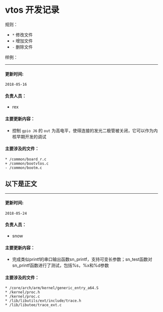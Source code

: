 # vtos 开发记录

规则：

- `*` 修改文件
- `+` 增加文件
- `-` 删除文件

样例：

---
#### 更新时间: 
`2018-05-16`

#### 负责人员：
- rex

#### 主要更新内容：
- 控制 `gpio J6` 的 `out` 为高电平，使得连接的发光二极管被关闭，它可以作为内核早期开发的调试

#### 主要涉及的文件：

```
* /common/board_r.c
+ /common/bootvtos.c
- /common/bootm.c
```

## 以下是正文



---
#### 更新时间: 
`2018-05-24`

#### 负责人员：
- snow

#### 主要更新内容：
- 完成类似printf的串口输出函数sn_printf，支持可变长参数；sn_test函数对sn_printf函数进行了测试，包括%s，%x和%d参数

#### 主要涉及的文件：

```
* /core/arch/arm/kernel/generic_entry_a64.S
* /kernel/proc.h
* /kernel/proc.c
* /lib/libutils/ext/include/trace.h
* /lib/libutee/trace_ext.c
```
